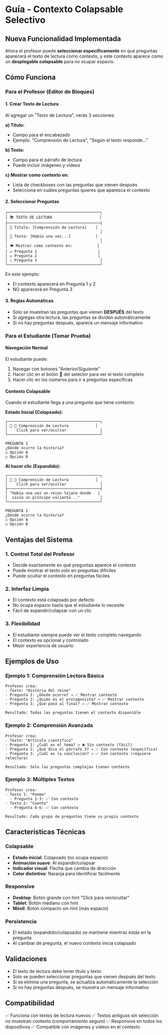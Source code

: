 # Guía - Contexto Colapsable Selectivo

## Nueva Funcionalidad Implementada

Ahora el profesor puede **seleccionar específicamente** en qué preguntas aparecerá el texto de lectura como contexto, y este contexto aparece como un **desplegable colapsable** para no ocupar espacio.

## Cómo Funciona

### Para el Profesor (Editor de Bloques)

#### 1. Crear Texto de Lectura
Al agregar un "Texto de Lectura", verás 3 secciones:

**a) Título:**
- Campo para el encabezado
- Ejemplo: "Comprensión de Lectura", "Según el texto responde..."

**b) Texto:**
- Campo para el párrafo de lectura
- Puede incluir imágenes y videos

**c) Mostrar como contexto en:**
- Lista de checkboxes con las preguntas que vienen después
- Selecciona en cuáles preguntas quieres que aparezca el contexto

#### 2. Seleccionar Preguntas
```
┌─────────────────────────────────────────┐
│ 📚 TEXTO DE LECTURA                     │
├─────────────────────────────────────────┤
│ 📝 Título: [Comprensión de Lectura]    │
│                                         │
│ 📄 Texto: [Había una vez...]           │
│                                         │
│ 👁️ Mostrar como contexto en:           │
│ ☑️ Pregunta 1                           │
│ ☑️ Pregunta 2                           │
│ ☐ Pregunta 3                            │
└─────────────────────────────────────────┘
```

En este ejemplo:
- El contexto aparecerá en Pregunta 1 y 2
- NO aparecerá en Pregunta 3

#### 3. Reglas Automáticas
- Solo se muestran las preguntas que vienen **DESPUÉS** del texto
- Si agregas otra lectura, las preguntas se dividen automáticamente
- Si no hay preguntas después, aparece un mensaje informativo

### Para el Estudiante (Tomar Prueba)

#### Navegación Normal
El estudiante puede:
1. Navegar con botones "Anterior/Siguiente"
2. Hacer clic en el botón 📖 del selector para ver el texto completo
3. Hacer clic en los números para ir a preguntas específicas

#### Contexto Colapsable
Cuando el estudiante llega a una pregunta que tiene contexto:

**Estado Inicial (Colapsado):**
```
┌─────────────────────────────────────────┐
│ 🔽 📖 Comprensión de Lectura            │
│    Click para ver/ocultar               │
└─────────────────────────────────────────┘

PREGUNTA 1
¿Dónde ocurre la historia?
○ Opción A
○ Opción B
```

**Al hacer clic (Expandido):**
```
┌─────────────────────────────────────────┐
│ 🔼 📖 Comprensión de Lectura            │
│    Click para ver/ocultar               │
├─────────────────────────────────────────┤
│ "Había una vez un reino lejano donde   │
│  vivía un príncipe valiente..."         │
└─────────────────────────────────────────┘

PREGUNTA 1
¿Dónde ocurre la historia?
○ Opción A
○ Opción B
```

## Ventajas del Sistema

### 1. **Control Total del Profesor**
- Decide exactamente en qué preguntas aparece el contexto
- Puede mostrar el texto solo en preguntas difíciles
- Puede ocultar el contexto en preguntas fáciles

### 2. **Interfaz Limpia**
- El contexto está colapsado por defecto
- No ocupa espacio hasta que el estudiante lo necesite
- Fácil de expandir/colapsar con un clic

### 3. **Flexibilidad**
- El estudiante siempre puede ver el texto completo navegando
- El contexto es opcional y controlado
- Mejor experiencia de usuario

## Ejemplos de Uso

### Ejemplo 1: Comprensión Lectora Básica
```
Profesor crea:
- Texto: "Historia del reino"
- Pregunta 1: ¿Dónde ocurre? → ✅ Mostrar contexto
- Pregunta 2: ¿Quién es el protagonista? → ✅ Mostrar contexto
- Pregunta 3: ¿Qué pasó al final? → ✅ Mostrar contexto

Resultado: Todas las preguntas tienen el contexto disponible
```

### Ejemplo 2: Comprensión Avanzada
```
Profesor crea:
- Texto: "Artículo científico"
- Pregunta 1: ¿Cuál es el tema? → ❌ Sin contexto (fácil)
- Pregunta 2: ¿Qué dice el párrafo 3? → ✅ Con contexto (específica)
- Pregunta 3: ¿Cuál es la conclusión? → ✅ Con contexto (requiere relectura)

Resultado: Solo las preguntas complejas tienen contexto
```

### Ejemplo 3: Múltiples Textos
```
Profesor crea:
- Texto 1: "Poema"
  - Pregunta 1-3: ✅ Con contexto
- Texto 2: "Cuento"
  - Pregunta 4-6: ✅ Con contexto

Resultado: Cada grupo de preguntas tiene su propio contexto
```

## Características Técnicas

### Colapsable
- **Estado inicial**: Colapsado (no ocupa espacio)
- **Animación suave**: Al expandir/colapsar
- **Indicador visual**: Flecha que cambia de dirección
- **Color distintivo**: Naranja para identificar fácilmente

### Responsive
- **Desktop**: Botón grande con hint "Click para ver/ocultar"
- **Tablet**: Botón mediano con hint
- **Móvil**: Botón compacto sin hint (más espacio)

### Persistencia
- El estado (expandido/colapsado) se mantiene mientras estás en la pregunta
- Al cambiar de pregunta, el nuevo contexto inicia colapsado

## Validaciones

- El texto de lectura debe tener título y texto
- Solo se pueden seleccionar preguntas que vienen después del texto
- Si se elimina una pregunta, se actualiza automáticamente la selección
- Si no hay preguntas después, se muestra un mensaje informativo

## Compatibilidad

✅ Funciona con textos de lectura nuevos
✅ Textos antiguos sin selección no muestran contexto (comportamiento seguro)
✅ Responsive en todos los dispositivos
✅ Compatible con imágenes y videos en el contexto
